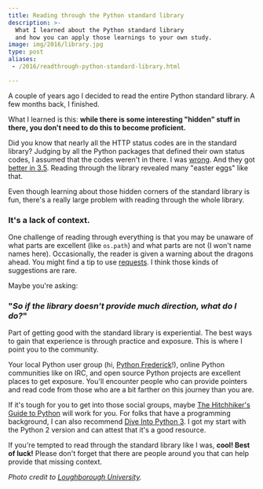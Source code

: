 ```yaml
---
title: Reading through the Python standard library
description: >-
  What I learned about the Python standard library
  and how you can apply those learnings to your own study.
image: img/2016/library.jpg
type: post
aliases:
 - /2016/readthrough-python-standard-library.html

---
```

A couple of years ago I decided to read the entire Python standard library.
A few months back, I finished.

What I learned is this:
**while there is some interesting "hidden" stuff in there,
you don't need to do this to become proficient.**

Did you know that nearly all the HTTP status codes are in the standard library?
Judging by all the Python packages that defined their own status codes,
I assumed that the codes weren't in there.
I was [wrong](https://docs.python.org/2/library/httplib.html).
And they got [better in 3.5](https://docs.python.org/3/library/http.html#http-status-codes).
Reading through the library revealed many "easter eggs" like that.

Even though learning about those hidden corners
of the standard library is fun,
there's a really large problem with reading through the whole library.

### It's a lack of context.

One challenge of reading through everything is that you may be unaware
of what parts are excellent (like `os.path`)
and what parts are not (I won't name names here).
Occasionally,
the reader is given a warning about the dragons ahead.
You might find a tip to use [requests](https://docs.python.org/3/library/urllib.request.html).
I think those kinds of suggestions are rare.

Maybe you're asking:

### "*So if the library doesn't provide much direction, what do I do?*"

Part of getting good with the standard library is experiential.
The best ways to gain that experience is through practice and exposure.
This is where I point you to the community.

Your local Python user group (hi, [Python Frederick](https://www.meetup.com/python-frederick/)!),
online Python communities like on IRC,
and open source Python projects
are excellent places to get exposure.
You'll encounter people who can provide pointers
and read code from those who are a bit farther on this journey than you are.

If it's tough for you to get into those social groups,
maybe [The Hitchhiker's Guide to Python](http://docs.python-guide.org/en/latest/)
will work for you.
For folks that have a programming background,
I can also recommend [Dive Into Python 3](http://www.diveintopython3.net/).
I got my start with the Python 2 version
and can attest that it's a good resource.

If you're tempted to read through the standard library like I was,
**cool! Best of luck!**
Please don't forget that there are people around you
that can help provide that missing context.

*Photo credit to
[Loughborough University](https://www.flickr.com/photos/loughboroughuniversitylibrary/6333984637).*
